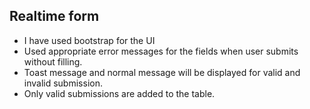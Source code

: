 ## Realtime form

- I have used bootstrap for the UI
- Used appropriate error messages for the fields when user submits without filling.
- Toast message and normal message will be displayed for valid and invalid submission.
- Only valid submissions are added to the table.
